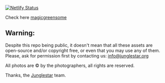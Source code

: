 [![Netlify Status](https://api.netlify.com/api/v1/badges/afe6c2ab-34a1-4b96-af27-948c41b34967/deploy-status)](https://app.netlify.com/sites/magicgreensome/deploys)

Check here [magicgreensome](https://magicgreensome.netlify.app/)


## Warning:

Despite this repo being public, it doesn't mean that all these assets are open-source and/or copyright free, or even that you may use any of them. Please, ask for permission first by contacting us: info@junglestar.org

All photos are © by the photographers, all rights are reserved.

Thanks, the [Junglestar](https://junglestar.org) team.

